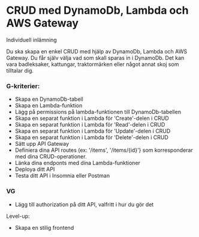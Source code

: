 # CRUD med DynamoDb, Lambda och AWS Gateway

Individuell inlämning

Du ska skapa en enkel CRUD med hjälp av DynamoDb, Lambda och AWS Gateway. Du får själv välja vad som skall sparas in i DynamoDb. Det kan vara badleksaker, kattungar, traktormärken eller något annat skoj som tilltalar dig.

### G-kriterier:
* Skapa en DynamoDb-tabell
* Skapa en Lambda-funktion
* Lägg på permissions på lambda-funktionen till DynamoDb-tabellen
* Skapa en separat funktion i Lambda för 'Create'-delen i CRUD
* Skapa en separat funktion i Lambda för 'Read'-delen i CRUD
* Skapa en separat funktion i Lambda för 'Update'-delen i CRUD
* Skapa en separat funktion i Lambda för 'Delete'-delen i CRUD
* Sätt upp API Gateway
* Definiera dina API routes (ex: '/items', '/items/{id}'} som korresponderar med dina CRUD-operationer.
* Länka dina endponts med dina Lambda-funktioner
* Deploya ditt API
* Testa ditt API i Insomnia eller Postman

### VG
* Lägg till authorization på ditt API, valfritt i hur du gör det

Level-up:
* Skapa en stilig frontend
